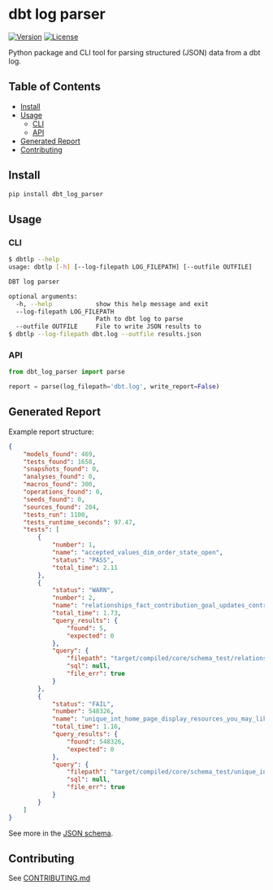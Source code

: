 # dbt log parser

[![Version](https://img.shields.io/pypi/v/dbt_log_parser.svg)](https://pypi.org/project/dbt_log_parser)
[![License](https://img.shields.io/github/license/mdzhang/dbt_log_parser.svg)](LICENSE)

Python package and CLI tool for parsing structured (JSON) data from a dbt log.

## Table of Contents

* [Install](#install)
* [Usage](#usage)
  + [CLI](#cli)
  + [API](#api)
* [Generated Report](#generated-report)
* [Contributing](#contributing)

## Install

```sh
pip install dbt_log_parser
```

## Usage

### CLI

```sh
$ dbtlp --help
usage: dbtlp [-h] [--log-filepath LOG_FILEPATH] [--outfile OUTFILE]

DBT log parser

optional arguments:
  -h, --help            show this help message and exit
  --log-filepath LOG_FILEPATH
                        Path to dbt log to parse
  --outfile OUTFILE     File to write JSON results to
$ dbtlp --log-filepath dbt.log --outfile results.json
```

### API

```python
from dbt_log_parser import parse

report = parse(log_filepath='dbt.log', write_report=False)
```

## Generated Report

Example report structure:

```json
{
    "models_found": 469,
    "tests_found": 1658,
    "snapshots_found": 0,
    "analyses_found": 0,
    "macros_found": 300,
    "operations_found": 0,
    "seeds_found": 0,
    "sources_found": 204,
    "tests_run": 1100,
    "tests_runtime_seconds": 97.47,
    "tests": [
        {
            "number": 1,
            "name": "accepted_values_dim_order_state_open",
            "status": "PASS",
            "total_time": 2.11
        },
        {
            "status": "WARN",
            "number": 2,
            "name": "relationships_fact_contribution_goal_updates_contribution_page_id__contribution_page_id__ref_dim_contribution_page_",
            "total_time": 1.73,
            "query_results": {
                "found": 5,
                "expected": 0
            },
            "query": {
                "filepath": "target/compiled/core/schema_test/relationships_fact_contribution_goal_updates_34dae512835158ed459182c173a8c127.sql",
                "sql": null,
                "file_err": true
            }
        },
        {
            "status": "FAIL",
            "number": 548326,
            "name": "unique_int_home_page_display_resources_you_may_like_event_user_id",
            "total_time": 1.16,
            "query_results": {
                "found": 548326,
                "expected": 0
            },
            "query": {
                "filepath": "target/compiled/core/schema_test/unique_int_home_page_display_resources_you_may_like_event_user_id.sql",
                "sql": null,
                "file_err": true
            }
        }
    ]
}
```

See more in the [JSON schema](./schemas/report.json).

## Contributing

See [CONTRIBUTING.md](CONTRIBUTING.md)
